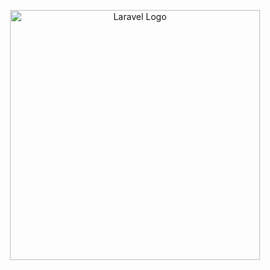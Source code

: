 <p align="center"><img src="[https://raw.githubusercontent.com/laravel/art/master/logo-lockup/5%20SVG/2%20CMYK/1%20Full%20Color/laravel-logolockup-cmyk-red.svg](https://postimg.cc/cgBRprxy)" width="400" alt="Laravel Logo"></p>

